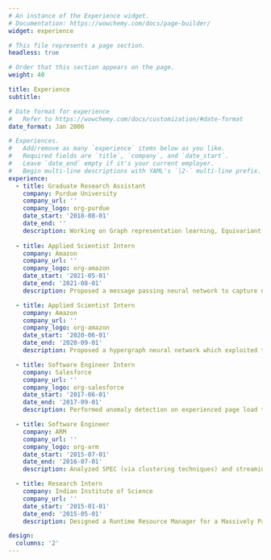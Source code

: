 ```yaml
---
# An instance of the Experience widget.
# Documentation: https://wowchemy.com/docs/page-builder/
widget: experience

# This file represents a page section.
headless: true

# Order that this section appears on the page.
weight: 40

title: Experience
subtitle:

# Date format for experience
#   Refer to https://wowchemy.com/docs/customization/#date-format
date_format: Jan 2006

# Experiences.
#   Add/remove as many `experience` items below as you like.
#   Required fields are `title`, `company`, and `date_start`.
#   Leave `date_end` empty if it's your current employer.
#   Begin multi-line descriptions with YAML's `|2-` multi-line prefix.
experience:
  - title: Graduate Research Assistant
    company: Purdue University
    company_url: ''
    company_logo: org-purdue
    date_start: '2018-08-01'
    date_end: ''
    description: Working on Graph representation learning, Equivariant and Invariant representation learning
        
  - title: Applied Scientist Intern
    company: Amazon
    company_url: ''
    company_logo: org-amazon
    date_start: '2021-05-01'
    date_end: '2021-08-01'
    description: Proposed a message passing neural network to capture non rigidity of protein molecules.  We defined conditional transformations (via conditional group equivariances and invariances) that can better describe non-rigidity and conformations of different proteins, while respecting the restrictions posed by constraints on dihedral (torsion) angles and steric repulsions of atoms. We demonstrated performance gains over existing baselines and also provided a model agnostic strategy to improve baseline models.

  - title: Applied Scientist Intern
    company: Amazon
    company_url: ''
    company_logo: org-amazon
    date_start: '2020-06-01'
    date_end: '2020-09-01'
    description: Proposed a hypergraph neural network which exploited the incidence structure and hence worked on real world sparse hypergraphs. Provided provably expressive representations of vertices and hyperedges, as well as that of the complete hypergraph which preserved properties of hypergraph isomorphism. Introduced a new task on hypergraphs -- namely variable sized hyperedge expansion and also performed variable sized hyperedge classification and demonstrated improved performance over existing baselines.

  - title: Software Engineer Intern
    company: Salesforce
    company_url: ''
    company_logo: org-salesforce
    date_start: '2017-06-01'
    date_end: '2017-09-01'
    description: Performed anomaly detection on experienced page load time data accumulated from high traffic network logs with over 100 million data points over 30-days across all continents. Performed incremental spectral clustering to analyze attribute based anomalies using Spark and discovered correlations among various metrics using spectral decomposition as a part of root cause analysis. Built an online random forests model on Spark for real time root cause analysis.

  - title: Software Engineer
    company: ARM
    company_url: ''
    company_logo: org-arm
    date_start: '2015-07-01'
    date_end: '2016-07-01'
    description: Analyzed SPEC (via clustering techniques) and streaming workload performance for mobile and enterprise systems with strong emphasis on big. LITTLE clusters, interconnect and memory. Developed and characterized benchmarks for the cache hierarchy and memory controllers Developed a light weight architecture agnostic Power Model with an accuracy of 97\% represented by a multivariate linear regression of various PMU counters, learnt from carefully selected micros. Developed a scheduler for a shared emulator, modeled as a constraint satisfaction problem.

  - title: Research Intern
    company: Indian Institute of Science
    company_url: ''
    date_start: '2015-01-01'
    date_end: '2015-05-01'
    description: Designed a Runtime Resource Manager for a Massively Parallel Dynamically Reconfigurable Accelerator to efficiently map code and data to a distributed memory for the acceleration of specific compute kernels. Developed kernel modules and a host user application to provide support for a device driver to facilitate communication over a PCIe Interface. A simulator for the whole system was also implemented.

design:
  columns: '2'
---
```

